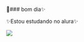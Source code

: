 🌱### bom dia✨

  ✨Estou estudando no alura✨

  ![](https://media.tenor.com/u8M7kk5ZXmwAAAAC/banana-cat-crying.gif)

